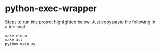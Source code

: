 # python-exec-wrapper

Steps to run this project highlighted below. Just copy paste the following in a terminal

```
make clean
make all
python main.py
```
